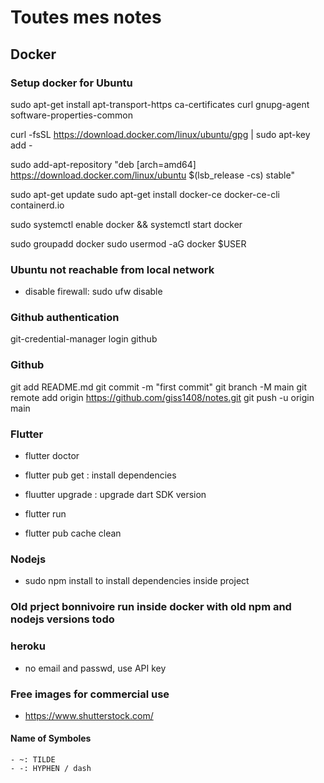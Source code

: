 # Toutes mes notes

## Docker

### Setup  docker for Ubuntu
sudo apt-get install apt-transport-https ca-certificates
curl gnupg-agent software-properties-common

curl -fsSL https://download.docker.com/linux/ubuntu/gpg | sudo apt-key add -

sudo add-apt-repository "deb [arch=amd64] https://download.docker.com/linux/ubuntu $(lsb_release -cs) stable"

sudo apt-get update
sudo apt-get install docker-ce docker-ce-cli containerd.io

sudo systemctl enable docker && systemctl start docker

sudo groupadd docker
sudo usermod -aG docker $USER

### Ubuntu not reachable from local network
* disable firewall: sudo ufw disable

### Github authentication
git-credential-manager login github

### Github
git add README.md
git commit -m "first commit"
git branch -M main
git remote add origin https://github.com/giss1408/notes.git
git push -u origin main


### Flutter
* flutter doctor
* flutter pub get : install dependencies
* fluutter upgrade : upgrade dart SDK version

* flutter run
* flutter pub cache clean

### Nodejs
* sudo npm install to install dependencies inside project


### Old prject bonnivoire run inside docker with old npm and nodejs versions todo

### heroku
* no email and passwd, use API key

### Free images for commercial use
* https://www.shutterstock.com/

#### Name of Symboles
	- ~: TILDE
	- -: HYPHEN / dash
